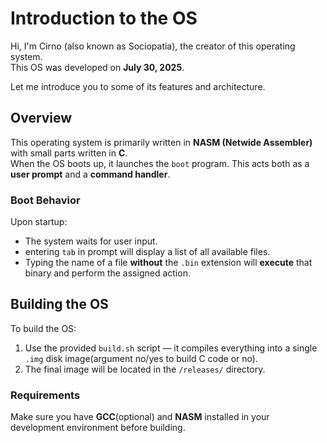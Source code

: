 # Introduction to the OS

Hi, I'm Cirno (also known as Sociopatia), the creator of this operating system.  
This OS was developed on **July 30, 2025**.

Let me introduce you to some of its features and architecture.

## Overview

This operating system is primarily written in **NASM (Netwide Assembler)** with small parts written in **C**.  
When the OS boots up, it launches the `boot` program. This acts both as a **user prompt** and a **command handler**.

### Boot Behavior

Upon startup:
- The system waits for user input.
- entering `tab` in prompt will display a list of all available files.
- Typing the name of a file **without** the `.bin` extension will **execute** that binary and perform the assigned action.

## Building the OS

To build the OS:

1. Use the provided `build.sh` script — it compiles everything into a single `.img` disk image(argument no/yes to build C code or no).
2. The final image will be located in the `/releases/` directory.

### Requirements

Make sure you have **GCC**(optional) and **NASM** installed in your development environment before building.


